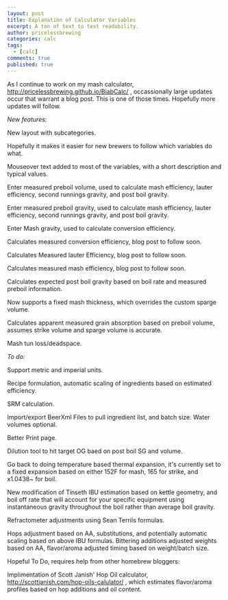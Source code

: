 ```yaml
---
layout: post
title: Explanation of Calculator Variables
excerpt: A ton of text to test readability.
author: pricelessbrewing
categories: calc
tags: 
  - [calc]
comments: true
published: true
---
```

As I continue to work on my mash calculator, http://pricelessbrewing.github.io/BiabCalc/ , occassionally large updates occur that warrant a blog post. This is one of those times. Hopefully more updates will follow. 

*New features:*

  New layout with subcategories. 
  
  Hopefully it makes it easier for new brewers to follow which variables do what. 
  
  Mouseover text added to most of the variables, with a short description and typical values.
  
  Enter measured preboil volume, used to calculate mash efficiency, lauter efficiency, second runnings gravity, and post boil gravity.
 
  Enter measured preboil gravity, used to calculate mash efficiency, lauter efficiency, second runnings gravity, and post boil gravity.
  
  Enter Mash gravity, used to calculate conversion efficiency.
 
  Calculates measured conversion efficiency, blog post to follow soon.
 
  Calculates Measured lauter Efficiency, blog post to follow soon.
 
  Calculates measured mash efficiency, blog post to follow soon.
 
  Calculates expected post boil gravity based on boil rate and measured preboil information.
 
  Now supports a fixed mash thickness, which overrides the custom sparge volume.
 
  Calculates apparent measured grain absorption based on preboil volume, assumes strike volume and sparge volume is accurate.
 
  Mash tun loss/deadspace.
  
  

*To do:*


  Support metric and imperial units.
 
  Recipe formulation, automatic scaling of ingredients based on estimated efficiency.
 
  SRM calculation.
 
  Import/export BeerXml Files to pull ingredient list, and batch size. Water volumes optional.
 
  Better Print page.
 
  Dilution tool to hit target OG baed on post boil SG and volume.
 
  Go back to doing temperature based thermal expansion, it's currently set to a fixed expansion based on either 152F for mash, 165 for strike, and x1.0438~ for boil.
  
  New modification of Tinseth IBU estimation based on kettle geometry, and boil off rate that will account for your specific equipment using instantaneous gravity throughout the boil rather than average boil gravity.
  
  Refractometer adjustments using Sean Terrils formulas.
  
  Hops adjustment based on AA, substitutions, and potentially automatic scaling based on above IBU formulas. Bittering additions adjusted weights based on AA, flavor/aroma adjusted timing based on weight/batch size.

Hopeful To Do, requires help from other homebrew bloggers:
  
  Implimentation of Scott Janish' Hop Oil calculator, http://scottjanish.com/hop-oils-calulator/ , which estimates flavor/aroma profiles based on hop additions and oil content.

